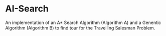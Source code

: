 # AI-Search
An implementation of an A* Search Algorithm (Algorithm A) and a Genentic Algorithm (Algorithm B) to find tour for the Travelling Salesman Problem.
